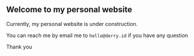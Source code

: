 ## Welcome to my personal website

Currently, my personal website is under construction.

You can reach me by email me to `hello@derry.id` if you have any question

Thank you
